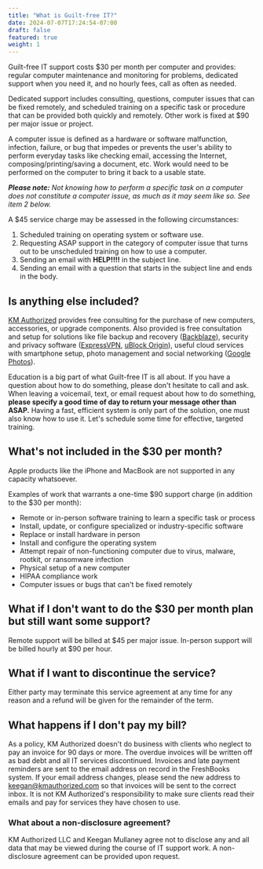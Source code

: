 ```yaml
---
title: "What is Guilt-free IT?"
date: 2024-07-07T17:24:54-07:00
draft: false
featured: true
weight: 1
---
```


Guilt-free IT support costs $30 per month per computer and provides: regular computer maintenance and monitoring for problems, dedicated support when you need it, and no hourly fees, call as often as needed.

Dedicated support includes consulting, questions, computer issues that can be fixed remotely, and scheduled training on a specific task or procedure that can be provided both quickly and remotely. Other work is fixed at $90 per major issue or project.

A computer issue is defined as a hardware or software malfunction, infection, failure, or bug that impedes or prevents the user's ability to perform everyday tasks like checking email, accessing the Internet, composing/printing/saving a document, etc. Work would need to be performed on the computer to bring it back to a usable state.

***Please note:** Not knowing how to perform a specific task on a computer does not constitute a computer issue, as much as it may seem like so. See item 2 below.*

A $45 service charge may be assessed in the following circumstances:

1. Scheduled training on operating system or software use.
2. Requesting ASAP support in the category of computer issue that turns out to be unscheduled training on how to use a computer.
3. Sending an email with **HELP!!!!** in the subject line.
4. Sending an email with a question that starts in the subject line and ends in the body.

## Is anything else included?

[KM Authorized](http://kmauthorized.com) provides free consulting for the purchase of new computers, accessories, or upgrade components. Also provided is free consultation and setup for solutions like file backup and recovery ([Backblaze](http://www.backblaze.com/partner/af1147)), security and privacy software ([ExpressVPN](https://www.expressrefer.com/refer-a-friend/30-days-free?referrer_id=20315162&utm_campaign=referrals&utm_medium=copy_link&utm_source=referral_dashboard), [uBlock Origin](https://github.com/gorhill/uBlock)), useful cloud services with smartphone setup, photo management and social networking ([Google Photos](https://photos.google.com/)).

Education is a big part of what Guilt-free IT is all about. If you have a question about how to do something, please don't hesitate to call and ask. When leaving a voicemail, text, or email request about how to do something, **please specify a good time of day to return your message other than ASAP.** Having a fast, efficient system is only part of the solution, one must also know how to use it. Let's schedule some time for effective, targeted training.

## What's not included in the $30 per month?

Apple products like the iPhone and MacBook are not supported in any capacity whatsoever.

Examples of work that warrants a one-time $90 support charge (in addition to the $30 per month):

- Remote or in-person software training to learn a specific task or process
- Install, update, or configure specialized or industry-specific software
- Replace or install hardware in person
- Install and configure the operating system
- Attempt repair of non-functioning computer due to virus, malware, rootkit, or ransomware infection
- Physical setup of a new computer
- HIPAA compliance work
- Computer issues or bugs that can't be fixed remotely

## What if I don't want to do the $30 per month plan but still want some support?

Remote support will be billed at $45 per major issue. In-person support will be billed hourly at $90 per hour.

## What if I want to discontinue the service?

Either party may terminate this service agreement at any time for any reason and a refund will be given for the remainder of the term.

## What happens if I don't pay my bill?

As a policy, KM Authorized doesn't do business with clients who neglect to pay an invoice for 90 days or more. The overdue invoices will be written off as bad debt and all IT services discontinued. Invoices and late payment reminders are sent to the email address on record in the FreshBooks system. If your email address changes, please send the new address to [keegan@kmauthorized.com](mailto:keegan@kmauthorized.com?Subject=New%20email%20address) so that invoices will be sent to the correct inbox. It is not KM Authorized's responsibility to make sure clients read their emails and pay for services they have chosen to use.

### What about a non-disclosure agreement?

KM Authorized LLC and Keegan Mullaney agree not to disclose any and all data that may be viewed during the course of IT support work. A non-disclosure agreement can be provided upon request.
